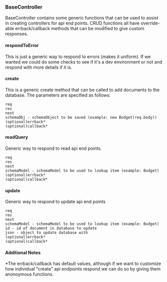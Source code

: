 ### BaseController

BaseController contains some generic functions that can be used to assist in creating controllers for api end points.  CRUD functions all have override-able errback/callback methods that can be modified to give custom responses.

#### respondToError

This is just a generic way to respond to errors (makes it uniform).  If we wanted we could do some checks to see if it's a dev environment or not and respond with more details if it is.

#### create

This is a generic create method that can be called to add documents to the database.  The parameters are specified as follows:


```
req
res
next
schemaObj - schemaObject to be saved (example: new Budget(req.body))
(optional)errback*
(optional)callback*
```

#### readQuery

Generic way to respond to read api end points.

```
req
res
next
schemaModel - schemaModel to be used to lookup item (example: Budget)
(optional)errback*
(optional)callback*
```

#### update

Generic way to respond to update api end points

```
req
res
next
schemaModel - schemaModel to be used to lookup item (example: Budget)
id - id of document in database to update
json - object to update database with
(optional)errback*
(optional)callback*
```

#### Additional Notes

*The errback/callback has default values, although if we want to customize how individual "create" api endpoints respond we can do so by giving them anonoymous functions.